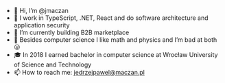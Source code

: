 - 👋 Hi, I’m @jmaczan
- 🔨 I work in TypeScript, .NET, React and do software architecture and application security
- 🌱 I’m currently building B2B marketplace
- 👀 Besides computer science I like math and physics and I’m bad at both 😛
- 🎓 In 2018 I earned bachelor in computer science at Wrocław University of Science and Technology
- 📫 How to reach me: jedrzejpawel@maczan.pl
